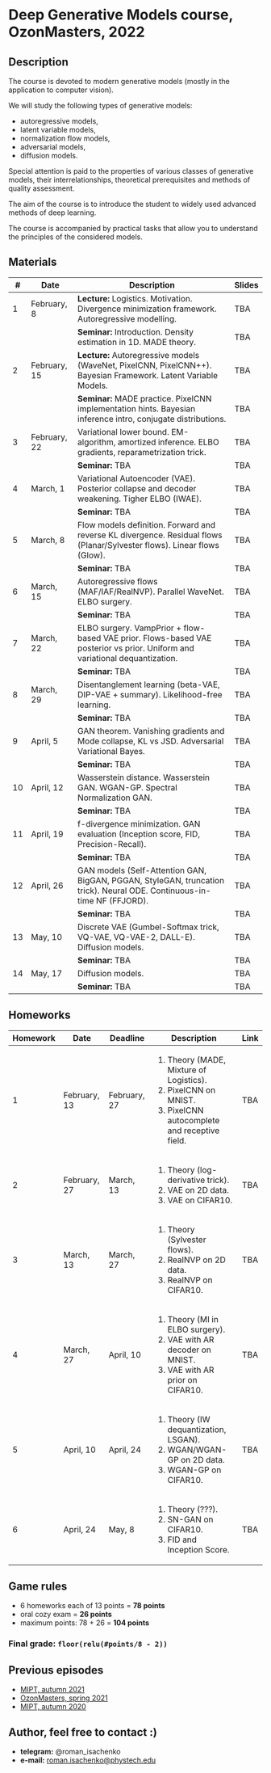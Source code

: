 # Deep Generative Models course, OzonMasters, 2022

## Description
The course is devoted to modern generative models (mostly in the application to computer vision). 

We will study the following types of generative models: 
- autoregressive models, 
- latent variable models, 
- normalization flow models, 
- adversarial models,
- diffusion models.

Special attention is paid to the properties of various classes of generative models, their interrelationships, theoretical prerequisites and methods of quality assessment.

The aim of the course is to introduce the student to widely used advanced methods of deep learning.

The course is accompanied by practical tasks that allow you to understand the principles of the considered models.

## Materials

| # | Date | Description | Slides |
|---------|------|-------------|---------|
| 1 | February, 8 | <b>Lecture:</b> Logistics. Motivation. Divergence minimization framework. Autoregressive modelling. | TBA |
|  |  | <b>Seminar:</b> Introduction. Density estimation in 1D. MADE theory. | TBA |
| 2 | February, 15 | <b>Lecture:</b> Autoregressive models (WaveNet, PixelCNN, PixelCNN++). Bayesian Framework. Latent Variable Models. | TBA |
|  |  | <b>Seminar:</b> MADE practice. PixelCNN implementation hints. Bayesian inference intro, conjugate distributions. | TBA |
| 3 | February, 22 | Variational lower bound. EM-algorithm, amortized inference. ELBO gradients, reparametrization trick. | TBA |
|  |  | <b>Seminar:</b> TBA | TBA |
| 4 | March, 1 | Variational Autoencoder (VAE). Posterior collapse and decoder weakening. Tigher ELBO (IWAE). | TBA |
|  |  | <b>Seminar:</b> TBA | TBA |
| 5 | March, 8 | Flow models definition. Forward and reverse KL divergence. Residual flows (Planar/Sylvester flows). Linear flows (Glow). | TBA |
|  |  | <b>Seminar:</b> TBA | TBA |
| 6 | March, 15 | Autoregressive flows (MAF/IAF/RealNVP). Parallel WaveNet. ELBO surgery. | TBA |
|  |  | <b>Seminar:</b> TBA | TBA |
| 7 | March, 22 | ELBO surgery. VampPrior + flow-based VAE prior. Flows-based VAE posterior vs prior. Uniform and variational dequantization. | TBA |
|  |  | <b>Seminar:</b> TBA | TBA |
| 8 | March, 29 | Disentanglement learning (beta-VAE, DIP-VAE + summary). Likelihood-free learning. | TBA |
|  |  | <b>Seminar:</b> TBA | TBA |
| 9 | April, 5 | GAN theorem. Vanishing gradients and Mode collapse, KL vs JSD. Adversarial Variational Bayes. | TBA |
|  |  | <b>Seminar:</b> TBA | TBA |
| 10 | April, 12 | Wasserstein distance. Wasserstein GAN. WGAN-GP. Spectral Normalization GAN. | TBA |
|  |  | <b>Seminar:</b> TBA | TBA |
| 11 | April, 19 | f-divergence minimization. GAN evaluation (Inception score, FID, Precision-Recall). | TBA |
|  |  | <b>Seminar:</b> TBA | TBA |
| 12 | April, 26 | GAN models (Self-Attention GAN, BigGAN, PGGAN, StyleGAN, truncation trick). Neural ODE. Continuous-in-time NF (FFJORD). | TBA |
|  |  | <b>Seminar:</b> TBA | TBA |
| 13 | May, 10 | Discrete VAE (Gumbel-Softmax trick, VQ-VAE, VQ-VAE-2, DALL-E). Diffusion models. | TBA |
|  |  | <b>Seminar:</b> TBA | TBA |
| 14 | May, 17 | Diffusion models. | TBA |
|  |  | <b>Seminar:</b> TBA | TBA |

## Homeworks 
| Homework | Date | Deadline | Description | Link |
|---------|------|-------------|--------|-------|
| 1 | February, 13 | February, 27 | <ol><li>Theory (MADE, Mixture of Logistics).</li><li>PixelCNN on MNIST.</li><li>PixelCNN autocomplete and receptive field.</li></ol> | TBA |
| 2 | February, 27 | March, 13 | <ol><li>Theory (log-derivative trick).</li><li>VAE on 2D data.</li><li>VAE on CIFAR10.</li></ol> | TBA |
| 3 | March, 13 | March, 27 | <ol><li>Theory (Sylvester flows).</li><li>RealNVP on 2D data.</li><li>RealNVP on CIFAR10.</li></ol> | TBA |
| 4 | March, 27 | April, 10 | <ol><li>Theory (MI in ELBO surgery).</li><li>VAE with AR decoder on MNIST.</li><li>VAE with AR prior on CIFAR10.</li></ol> | TBA |
| 5 | April, 10 | April, 24 | <ol><li>Theory (IW dequantization, LSGAN).</li><li>WGAN/WGAN-GP on 2D data.</li><li>WGAN-GP on CIFAR10.</li></ol> | TBA |
| 6 | April, 24 | May, 8 | <ol><li>Theory (???).</li><li>SN-GAN on CIFAR10.</li><li>FID and Inception Score.</li></ol> | TBA |

## Game rules
- 6 homeworks each of 13 points = **78 points**
- oral cozy exam = **26 points**
- maximum points: 78 + 26 = **104 points**
### Final grade: `floor(relu(#points/8 - 2))`

## Previous episodes
- [MIPT, autumn 2021](https://github.com/r-isachenko/2021-DGM-MIPT-course)
- [OzonMasters, spring 2021](https://github.com/r-isachenko/2021-DGM-Ozon-course)
- [MIPT, autumn 2020](https://github.com/r-isachenko/2020-DGM-MIPT-course)

## Author, feel free to contact :)

- **telegram:** @roman_isachenko
- **e-mail:** roman.isachenko@phystech.edu
